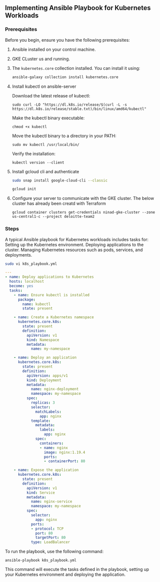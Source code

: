 ## Implementing Ansible Playbook for Kubernetes Workloads

### Prerequisites

Before you begin, ensure you have the following prerequisites:

1. Ansible installed on your control machine.
2. GKE CLuster us and running.
3. The `kubernetes.core` collection installed. You can install it using:
   ```bash
   ansible-galaxy collection install kubernetes.core
   ```
4. Install kubectl on ansible-server
  
   Download the latest release of kubectl:
   ```
   sudo curl -LO "https://dl.k8s.io/release/$(curl -L -s https://dl.k8s.io/release/stable.txt)/bin/linux/amd64/kubectl"
   ```
   Make the kubectl binary executable:
   ```
   chmod +x kubectl
   ```
   Move the kubectl binary to a directory in your PATH:
   ```
   sudo mv kubectl /usr/local/bin/
   ```
   Verify the installation:
   ```
   kubectl version --client
   ```
5. Install gcloud cli and authenticate
   ```sh
   sudo snap install google-cloud-cli --classic
   ```
   ```sh 
   gcloud init
   ```
 6. Configure your server to communicate with the GKE cluster. The below cluster has already been creatd with Terraform
    ```
    gcloud container clusters get-credentials ninad-gke-cluster --zone us-central1-c --project deloitte-team2
    ```


### Steps
A typical Ansible playbook for Kubernetes workloads includes tasks for:
Setting up the Kubernetes environment.
Deploying applications to the cluster.
Managing Kubernetes resources such as pods, services, and deployments.

```sh
sudo vi k8s_playbook.yml
```
```yaml
---
- name: Deploy applications to Kubernetes
  hosts: localhost
  become: yes
  tasks:
    - name: Ensure kubectl is installed
      package:
        name: kubectl
        state: present

    - name: Create a Kubernetes namespace
      kubernetes.core.k8s:
        state: present
        definition:
          apiVersion: v1
          kind: Namespace
          metadata:
            name: my-namespace

    - name: Deploy an application
      kubernetes.core.k8s:
        state: present
        definition:
          apiVersion: apps/v1
          kind: Deployment
          metadata:
            name: nginx-deployment
            namespace: my-namespace
          spec:
            replicas: 3
            selector:
              matchLabels:
                app: nginx
            template:
              metadata:
                labels:
                  app: nginx
              spec:
                containers:
                - name: nginx
                  image: nginx:1.19.4
                  ports:
                  - containerPort: 80

    - name: Expose the application
      kubernetes.core.k8s:
        state: present
        definition:
          apiVersion: v1
          kind: Service
          metadata:
            name: nginx-service
            namespace: my-namespace
          spec:
            selector:
              app: nginx
            ports:
            - protocol: TCP
              port: 80
              targetPort: 80
            type: LoadBalancer
```

To run the playbook, use the following command:
```
ansible-playbook k8s_playbook.yml
```
This command will execute the tasks defined in the playbook, setting up your Kubernetes environment and deploying the application.

